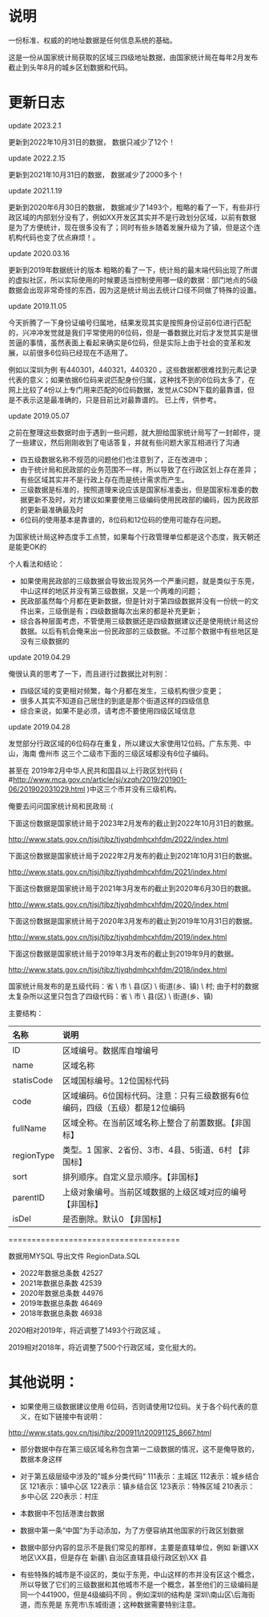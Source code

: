 
# 说明
一份标准、权威的的地址数据是任何信息系统的基础。

这是一份从国家统计局获取的区域三四级地址数据，由国家统计局在每年2月发布截止到头年8月的城乡区划数据和代码。


# 更新日志

update 2023.2.1

更新到2022年10月31日的数据，
数据只减少了12个！

update 2022.2.15

更新到2021年10月31日的数据，
数据减少了2000多个！

update 2021.1.19

更新到2020年6月30日的数据，
数据减少了1493个，粗略的看了一下，有些非行政区域的内部划分没有了，例如XX开发区其实并不是行政划分区域，以前有数据是为了方便统计，现在很多没有了；同时有些乡随着发展升级为了镇，但是这个连机构代码也变了优点麻烦！。

update 2020.03.16

更新到2019年数据统计的版本
粗略的看了一下，统计局的最末端代码出现了所谓的虚拟社区，所以实际使用的时候要适当控制使用哪一级的数据：部门地点的5级数据会出现非常奇怪的东西，因为这是统计局出去统计口径不同做了特殊的设置。

update 2019.11.05

今天折腾了一下身份证编号归属地，结果发现其实是按照身份证前6位进行匹配的，兴冲冲发觉就是我们平常使用的6位码，但是一番数据比对后才发觉其实是很苦逼的事情，虽然表面上看起来确实是6位码，但是实际上由于社会的变革和发展，以前很多6位码已经现在不适用了。

例如以深圳为例 有440301，440321，440320 。这些数据都很难找到元素记录代表的意义；如果依据6位码来说匹配身份归属，这种找不到的6位码太多了，在网上比较了4份以上专门用来匹配的6位码数据，发觉从CSDN下载的最靠谱，但是不表示这是最准确的，只是目前比对最靠谱的。
已上传，供参考。

update 2019.05.07

之前在整理这些数据时由于遇到一些问题，就大胆给国家统计局写了一封邮件，提了一些建议，然后刚刚收到了电话答复，并就有些问题大家互相进行了沟通

 - 四五级数据名称不规范的问题他们也注意到了，正在改进中；
 - 由于统计局和民政部的业务范围不一样，所以导致了在行政区划上存在差异；有些区域其实并不是行政上存在而是统计需求而产生。
 - 三级数据是标准的，按照道理来说应该是国家标准委出，但是国家标准委的数据更新不及时，对方建议如果要使用三级编码使用民政部的编码，因为民政部的更新最准确最及时
 - 6位码的使用基本是靠谱的，8位码和12位码的使用可能存在问题。

为国家统计局这种态度手工点赞，如果每个行政管理单位都是这个态度，我天朝还是能更OK的

个人看法和结论：

 - 如果使用民政部的三级数据会导致出现另外一个严重问题，就是类似于东莞，中山这样的地区并没有第三级数据，又是一个两难的问题；
 - 民政部虽然每个月都在更新数据，但是针对于第四级数据并没有一份统一的文件出来，三级倒是有；四级数据每次出来的都是补充更新；
 - 综合各种层面考虑，不管使用三级数据还是四级数据建议还是使用统计局这份数据。以后有机会俺来出一份民政部的三级数据。不过那个数据中有些地区是没有三级数据的

update 2019.04.29

俺很认真的思考了一下，而且进行过数据比对判别：

 - 四级区域的变更相对频繁，每个月都在发生，三级机构很少变更；
 - 很多人其实不知道自己居住的到底是那个街道这样的四级信息
 - 综合来说，如果不是必须，请考虑不要使用四级区域信息

update 2019.04.28 

发觉部分行政区域的6位码存在重复，所以建议大家使用12位码。广东东莞、中山，海南 儋州市 这三个二级市下面的三级区域都没有6位子编码。

甚至在 2019年2月中华人民共和国县以上行政区划代码 ( #http://www.mca.gov.cn/article/sj/xzqh/2019/201901-06/201902031029.html )中这三个市并没有三级机构。

俺要去问问国家统计局和民政局 :(  


下面这份数据是国家统计局于2023年2月发布的截止到2022年10月31日的数据。

http://www.stats.gov.cn/tjsj/tjbz/tjyqhdmhcxhfdm/2022/index.html

下面这份数据是国家统计局于2022年2月发布的截止到2021年10月31日的数据。

http://www.stats.gov.cn/tjsj/tjbz/tjyqhdmhcxhfdm/2021/index.html

下面这份数据是国家统计局于2021年3月发布的截止到2020年6月30日的数据。

http://www.stats.gov.cn/tjsj/tjbz/tjyqhdmhcxhfdm/2020/index.html

下面这份数据是国家统计局于2020年3月发布的截止到2019年10月31日的数据。

http://www.stats.gov.cn/tjsj/tjbz/tjyqhdmhcxhfdm/2019/index.html

下面这份数据是国家统计局于2019年3月发布的截止到2019年9月的数据。

http://www.stats.gov.cn/tjsj/tjbz/tjyqhdmhcxhfdm/2018/index.html

国家统计局发布的是五级代码：省 \ 市 \ 县(区) \ 街道(乡、镇) \ 村;
由于村的数据太复杂所以这里只包含了四级代码：省 \ 市 \ 县(区) \ 街道(乡、镇)

主要结构：


| 名称   | 说明 |
|:---------|:-------------------------|
|ID	|区域编号。数据库自增编号 |
|name |区域名称 |
|statisCode |区域国标编号。12位国标代码 |
|code|区域编码。6位国标代码。注意：只有三级数据有6位编码，四级（五级）都是12位编码 |
|fullName |区域全称。在当前区域名称上整合了前置数据。【非国标】|
|regionType |类型。1 国家、2省份、3市、4县、5街道、6村  【非国标】 |
|sort |排列顺序。自定义显示顺序。【非国标】 |
|parentID |	上级对象编号。当前区域数据的上级区域对应的编号 【非国标】|
|isDel |是否删除。默认0 【非国标】|


=====================================


数据用MYSQL 导出文件 RegionData.SQL
 - 2022年数据总条数 42527
 - 2021年数据总条数 42539
 - 2020年数据总条数 44976
 - 2019年数据总条数 46469
 - 2018年数据总条数 46938


2020相对2019年，将近调整了1493个行政区域 。

2019相对2018年，将近调整了500个行政区域，变化挺大的。



# 其他说明：

 - 如果使用三级数据建议使用 6位码，否则请使用12位码。关于各个码代表的意义，在如下链接中有说明：
 
 http://www.stats.gov.cn/tjsj/tjbz/200911/t20091125_8667.html

 - 部分数据中存在第三级区域名称包含第一二级数据的情况，这不是俺导致的，数据本身这样

 - 对于第五级层级中涉及的”城乡分类代码“ 111表示：主城区 112表示：城乡结合区 121表示：镇中心区 122表示：镇乡结合区 123表示：特殊区域 210表示：乡中心区 220表示：村庄
 
 - 本数据中不包括港澳台数据

 - 数据中第一条“中国”为手动添加，为了方便容纳其他国家的行政区划数据

 - 数据中部分内容的显示不是我们常见的那样，主要是直辖单位，例如 新疆\XX地区\XX县，但是存在 新疆\ 自治区直辖县级行政区划\XX 县

 - 有些特殊的城市是不设区的，类似于东莞，中山这样的市并没有区这个概念，所以导致了它们的三级数据和其他城市不是一个概念，甚至他们的三级编码是同一个441900，但是4级编码不同 。例如深圳的结构是 深圳\南山区\后海街道，而东莞是 东莞市\东城街道；这种数据需要特别注意。
